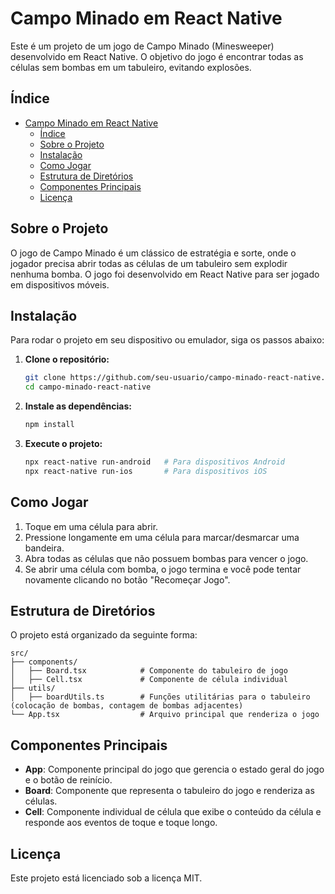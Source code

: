 
# Campo Minado em React Native

Este é um projeto de um jogo de Campo Minado (Minesweeper) desenvolvido em React Native. O objetivo do jogo é encontrar todas as células sem bombas em um tabuleiro, evitando explosões. 

## Índice

- [Campo Minado em React Native](#campo-minado-em-react-native)
  - [Índice](#índice)
  - [Sobre o Projeto](#sobre-o-projeto)
  - [Instalação](#instalação)
  - [Como Jogar](#como-jogar)
  - [Estrutura de Diretórios](#estrutura-de-diretórios)
  - [Componentes Principais](#componentes-principais)
  - [Licença](#licença)

## Sobre o Projeto

O jogo de Campo Minado é um clássico de estratégia e sorte, onde o jogador precisa abrir todas as células de um tabuleiro sem explodir nenhuma bomba. O jogo foi desenvolvido em React Native para ser jogado em dispositivos móveis.

## Instalação

Para rodar o projeto em seu dispositivo ou emulador, siga os passos abaixo:

1. **Clone o repositório:**
   ```bash
   git clone https://github.com/seu-usuario/campo-minado-react-native.git
   cd campo-minado-react-native
   ```

2. **Instale as dependências:**
   ```bash
   npm install
   ```

3. **Execute o projeto:**
   ```bash
   npx react-native run-android   # Para dispositivos Android
   npx react-native run-ios       # Para dispositivos iOS
   ```

## Como Jogar

1. Toque em uma célula para abrir.
2. Pressione longamente em uma célula para marcar/desmarcar uma bandeira.
3. Abra todas as células que não possuem bombas para vencer o jogo.
4. Se abrir uma célula com bomba, o jogo termina e você pode tentar novamente clicando no botão "Recomeçar Jogo".

## Estrutura de Diretórios

O projeto está organizado da seguinte forma:

```plaintext
src/
├── components/
│   ├── Board.tsx            # Componente do tabuleiro de jogo
│   ├── Cell.tsx             # Componente de célula individual
├── utils/
│   ├── boardUtils.ts        # Funções utilitárias para o tabuleiro (colocação de bombas, contagem de bombas adjacentes)
└── App.tsx                  # Arquivo principal que renderiza o jogo
```

## Componentes Principais

- **App**: Componente principal do jogo que gerencia o estado geral do jogo e o botão de reinício.
- **Board**: Componente que representa o tabuleiro do jogo e renderiza as células.
- **Cell**: Componente individual de célula que exibe o conteúdo da célula e responde aos eventos de toque e toque longo.

## Licença

Este projeto está licenciado sob a licença MIT.
